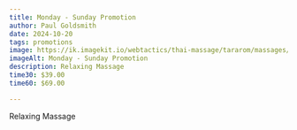 ```yaml
---
title: Monday - Sunday Promotion
author: Paul Goldsmith
date: 2024-10-20
tags: promotions
image: https://ik.imagekit.io/webtactics/thai-massage/tararom/massages/Relaxation-or-Swedish-Massage_35HaERwfNW.jpg
imageAlt: Monday - Sunday Promotion
description: Relaxing Massage
time30: $39.00
time60: $69.00

---
```


Relaxing Massage
